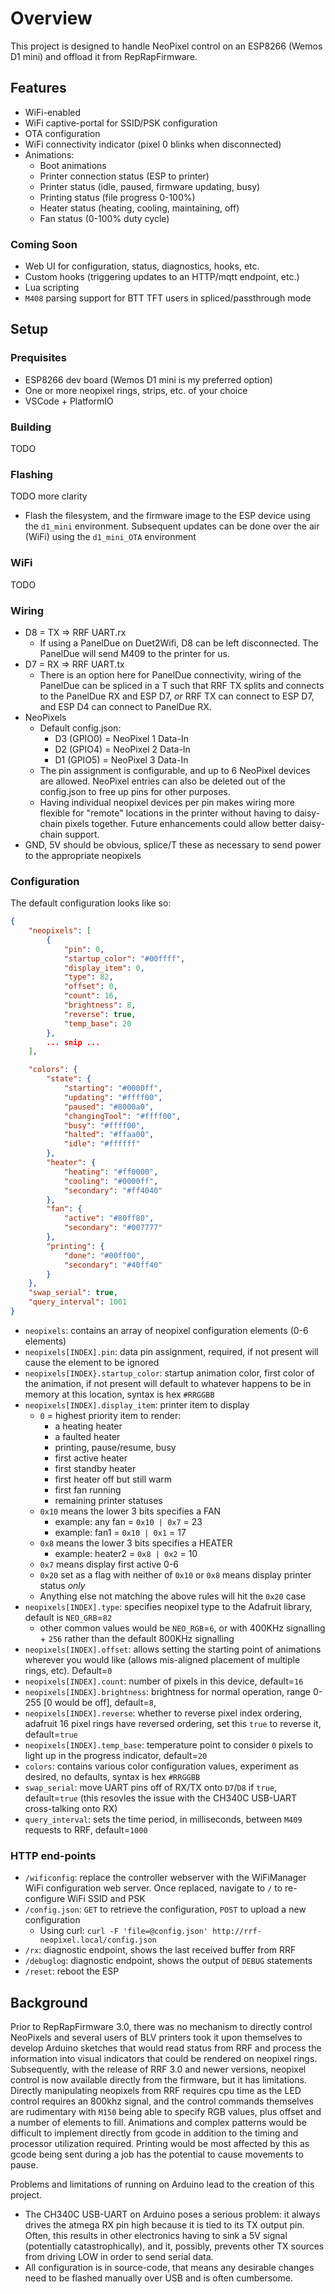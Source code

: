# Overview

This project is designed to handle NeoPixel control on an ESP8266 (Wemos D1 mini) and offload it from RepRapFirmware.

## Features

* WiFi-enabled
* WiFi captive-portal for SSID/PSK configuration
* OTA configuration
* WiFi connectivity indicator (pixel 0 blinks when disconnected)
* Animations:
  * Boot animations
  * Printer connection status (ESP to printer)
  * Printer status (idle, paused, firmware updating, busy)
  * Printing status (file progress 0-100%)
  * Heater status (heating, cooling, maintaining, off)
  * Fan status (0-100% duty cycle)

### Coming Soon

* Web UI for configuration, status, diagnostics, hooks, etc.
* Custom hooks (triggering updates to an HTTP/mqtt endpoint, etc.)
* Lua scripting
* `M408` parsing support for BTT TFT users in spliced/passthrough mode

## Setup

### Prequisites

* ESP8266 dev board (Wemos D1 mini is my preferred option)
* One or more neopixel rings, strips, etc. of your choice
* VSCode + PlatformIO

### Building

TODO

### Flashing

TODO more clarity

* Flash the filesystem, and the firmware image to the ESP device using the `d1_mini` environment. Subsequent updates can be done over the air (WiFi) using the `d1_mini_OTA` environment

### WiFi

TODO

### Wiring

* D8 = TX => RRF UART.rx
  * If using a PanelDue on Duet2Wifi, D8 can be left disconnected. The PanelDue will send M409 to the printer for us.
* D7 = RX => RRF UART.tx
  * There is an option here for PanelDue connectivity, wiring of the PanelDue can be spliced in a T such that RRF TX splits and connects to the PanelDue RX and ESP D7, *or* RRF TX can connect to ESP D7, and ESP D4 can connect to PanelDue RX.
* NeoPixels
  * Default config.json:
    * D3 (GPIO0) = NeoPixel 1 Data-In
    * D2 (GPIO4) = NeoPixel 2 Data-In
    * D1 (GPIO5) = NeoPixel 3 Data-In
  * The pin assignment is configurable, and up to 6 NeoPixel devices are allowed. NeoPixel entries can also be deleted out of the config.json to free up pins for other purposes.
  * Having individual neopixel devices per pin makes wiring more flexible for "remote" locations in the printer without having to daisy-chain pixels together. Future enhancements could allow better daisy-chain support.
* GND, 5V should be obvious, splice/T these as necessary to send power to the appropriate neopixels

### Configuration

The default configuration looks like so:

```json
{
    "neopixels": [
        {
            "pin": 0,
            "startup_color": "#00ffff",
            "display_item": 0,
            "type": 82,
            "offset": 0,
            "count": 16,
            "brightness": 8,
            "reverse": true,
            "temp_base": 20
        },
        ... snip ... 
    ],

    "colors": {
        "state": {
            "starting": "#0000ff",
            "updating": "#ffff00",
            "paused": "#8000a0",
            "changingTool": "#ffff00",
            "busy": "#ffff00",
            "halted": "#ffaa00",
            "idle": "#ffffff"
        },
        "heater": {
            "heating": "#ff0000",
            "cooling": "#0000ff",
            "secondary": "#ff4040"
        },
        "fan": {
            "active": "#80ff80",
            "secondary": "#007777"
        },
        "printing": {
            "done": "#00ff00",
            "secondary": "#40ff40"
        }
    },
    "swap_serial": true,
    "query_interval": 1001
}
```

* `neopixels`: contains an array of neopixel configuration elements (0-6 elements)
* `neopixels[INDEX].pin`: data pin assignment, required, if not present will cause the element to be ignored
* `neopixels[INDEX}.startup_color`: startup animation color, first color of the animation, if not present will default to whatever happens to be in memory at this location, syntax is hex `#RRGGBB`
* `neopixels[INDEX].display_item`: printer item to display
  * `0` = highest priority item to render:
    * a heating heater
    * a faulted heater
    * printing, pause/resume, busy
    * first active heater
    * first standby heater
    * first heater off but still warm
    * first fan running
    * remaining printer statuses
  * `0x10` means the lower 3 bits specifies a FAN
    * example: any fan = `0x10 | 0x7` = 23
    * example: fan1 = `0x10 | 0x1` = 17
  * `0x8` means the lower 3 bits specifies a HEATER
    * example: heater2 = `0x8 | 0x2` = 10
  * `0x7` means display first active 0-6
  * `0x20` set as a flag with neither of `0x10` or `0x8` means display printer status *only*
  * Anything else not matching the above rules will hit the `0x20` case
* `neopixels[INDEX].type`: specifies neopixel type to the Adafruit library, default is `NEO_GRB`=`82`
  * other common values would be `NEO_RGB`=`6`, or with 400KHz signalling + `256` rather than the default 800KHz signalling
* `neopixels[INDEX].offset`: allows setting the starting point of animations wherever you would like (allows mis-aligned placement of multiple rings, etc). Default=`0`
* `neopixels[INDEX].count`: number of pixels in this device, default=`16`
* `neopixels[INDEX].brightness`: brightness for normal operation, range 0-255 [0 would be off], default=`8`,
* `neopixels[INDEX].reverse`: whether to reverse pixel index ordering, adafruit 16 pixel rings have reversed ordering, set this `true` to reverse it, default=`true`
* `neopixels[INDEX].temp_base`: temperature point to consider `0` pixels to light up in the progress indicator, default=`20`
* `colors`: contains various color configuration values, experiment as desired, no defaults, syntax is hex `#RRGGBB`
* `swap_serial`: move UART pins off of RX/TX onto `D7`/`D8` if `true`, default=`true` (this resovles the issue with the CH340C USB-UART cross-talking onto RX)
* `query_interval`: sets the time period, in milliseconds, between `M409` requests to RRF, default=`1000`

### HTTP end-points

* `/wificonfig`: replace the controller webserver with the WiFiManager WiFi configuration web server. Once replaced, navigate to `/` to re-configure WiFi SSID and PSK
* `/config.json`: `GET` to retrieve the configuration, `POST` to upload a new configuration
  * Using curl: `curl -F 'file=@config.json' http://rrf-neopixel.local/config.json`
* `/rx`: diagnostic endpoint, shows the last received buffer from RRF
* `/debuglog`: diagnostic endpoint, shows the output of `DEBUG` statements
* `/reset`: reboot the ESP

## Background

Prior to RepRapFirmware 3.0, there was no mechanism to directly control NeoPixels and several users of BLV printers took it upon themselves to develop Arduino sketches that would read status from RRF and process the information into visual indicators that could be rendered on neopixel rings. Subsequently, with the release of RRF 3.0 and newer versions, neopixel control is now available directly from the firmware, but it has limitations. Directly manipulating neopixels from RRF requires cpu time as the LED control requires an 800khz signal, and the control commands themselves are rudimentary with `M150` being able to specify RGB values, plus offset and a number of elements to fill. Animations and complex patterns would be difficult to implement directly from gcode in addition to the timing and processor utilization required. Printing would be most affected by this as gcode being sent during a job has the potential to cause movements to pause.

Problems and limitations of running on Arduino lead to the creation of this project.

* The CH340C USB-UART on Arduino poses a serious problem: it always drives the atmega RX pin high because it is tied to its TX output pin. Often, this results in other electronics having to sink a 5V signal (potentially catastrophically), and it, possibly, prevents other TX sources from driving LOW in order to send serial data.
* All configuration is in source-code, that means any desirable changes need to be flashed manually over USB and is often cumbersome.